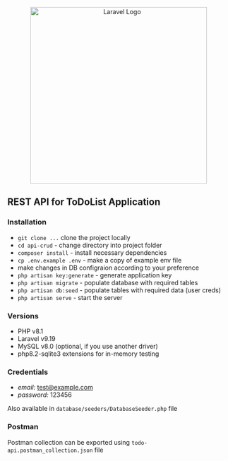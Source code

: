 <p align="center"><a href="https://laravel.com" target="_blank"><img src="https://raw.githubusercontent.com/laravel/art/master/logo-lockup/5%20SVG/2%20CMYK/1%20Full%20Color/laravel-logolockup-cmyk-red.svg" width="400" alt="Laravel Logo"></a></p>

## REST API for ToDoList Application

### Installation

- `git clone ...` clone the project locally
- `cd api-crud` - change directory into project folder
- `composer install` - install necessary dependencies
- `cp .env.example .env` - make a copy of example env file
- make changes in DB configraion according to your preference
- `php artisan key:generate` - generate application key
- `php artisan migrate` - populate database with required tables
- `php artisan db:seed` - populate tables with required data (user creds)
- `php artisan serve` - start the server

### Versions

- PHP v8.1
- Laravel v9.19
- MySQL v8.0 (optional, if you use another driver)
- php8.2-sqlite3 extensions for in-memory testing

### Credentials

- *email:* test@example.com
- *password:* 123456

Also available in `database/seeders/DatabaseSeeder.php` file

### Postman

Postman collection can be exported using `todo-api.postman_collection.json` file
